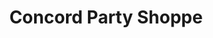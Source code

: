 ---
title: "Concord Party Shoppe"
url: /madison-heights/concord-party-shoppe/
shop: Lebensmittel
---